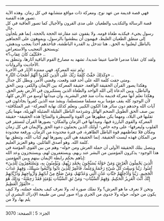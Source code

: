 ------------------------------------------------------------------------

فهي قصة قديمة من عهد نوح. ومعركة ذات مواقع متشابهة في كل زمان. وهذه
الآية تصور هذه القصة.  
قصة الرسالة والتكذيب والطغيان على مدى القرون والأجيال كما تصور العاقبة
في كل حال.  
رسول يجيء. فيكذبه طغاة قومه. ولا يقفون عند مقارعة الحجة بالحجة، إنما هم
يلجأون إلى منطق الطغيان الغليظ، فيهمون أن يبطشوا بالرسول، ويموهون على
الجماهير بالباطل ليغلبوا به الحق.. هنا تتدخل يد القدرة الباطشة، فتأخذهم
أخذا يعجب ويدهش، ويستحق التعجيب والاستعراض:  
«فَكَيْفَ كانَ عِقابِ؟» ..  
ولقد كان عقابا مدمرا قاضيا عنيفا شديدا، تشهد به مصارع القوم الباقية
آثارها، وتنطق به الأحاديث والروايات.  
ولم تنته المعركة. فهي ممتدة الآثار في الآخرة:  
«وَكَذلِكَ حَقَّتْ كَلِمَةُ رَبِّكَ عَلَى الَّذِينَ كَفَرُوا أَنَّهُمْ أَصْحابُ النَّارِ» ..  
ومتى حقت كلمة الله على أحد فقد وقعت، وقضي الأمر، وبطل كل جدال.  
وهكذا يصور القرآن الحقيقة الواقعة. حقيقة المعركة بين الإيمان والكفر،
وبين الحق والباطل، وبين الدعاة إلى الله الواحد والطغاة الذين يستكبرون في
الأرض بغير الحق. وهكذا نعلم أنها معركة قديمة بدأت منذ فجر البشرية. وأن
ميدانها أوسع من الأرض كلها، لأن الوجود كله يقف مؤمنا بربه مسلما مستسلما،
ويشذ منه الذين كفروا يجادلون في آيات الله وحدهم دون سائر هذا الكون
الكبير. ونعلم كذلك نهاية المعركة- غير المتكافئة- بين صف الحق الطويل
الضخم الهائل وشرذمة الباطل القليلة الضئيلة الهزيلة، مهما يكن تقلبها في
البلاد، ومهما يكن مظهرها من القوة والسيطرة والمتاع! هذه الحقيقة- حقيقة
المعركة والقوى البارزة فيها، وميدانها في الزمان والمكان- يصورها القرآن
لتستقر في القلوب وليعرفها- على وجه خاص- أولئك الذين يحملون دعوة الحق
والإيمان في كل زمان ومكان فلا تتعاظمهم قوة الباطل الظاهرة، في فترة
محدودة من الزمان، ورقعة محدودة من المكان فهذه ليست الحقيقة. إنما الحقيقة
هي التي يصورها لهم كتاب الله، وتنطق بها كلمة الله. وهو أصدق القائلين.
وهو العزيز العليم.  
ويتصل بتلك الحقيقة الأولى أن حملة العرش ومن حوله- وهم من بين القوى
المؤمنة في هذا الوجود- يذكرون المؤمنين من البشر عند ربهم، ويستغفرون لهم،
ويستنجزون وعد الله إياهم بحكم رابطة الإيمان بينهم وبين المؤمنين:  
«الَّذِينَ يَحْمِلُونَ الْعَرْشَ وَمَنْ حَوْلَهُ يُسَبِّحُونَ بِحَمْدِ رَبِّهِمْ، وَيُؤْمِنُونَ بِهِ، وَيَسْتَغْفِرُونَ
لِلَّذِينَ آمَنُوا. رَبَّنا وَسِعْتَ كُلَّ شَيْءٍ رَحْمَةً وَعِلْماً، فَاغْفِرْ لِلَّذِينَ تابُوا وَاتَّبَعُوا
سَبِيلَكَ، وَقِهِمْ عَذابَ الْجَحِيمِ. رَبَّنا وَأَدْخِلْهُمْ جَنَّاتِ عَدْنٍ الَّتِي وَعَدْتَهُمْ، وَمَنْ صَلَحَ مِنْ
آبائِهِمْ وَأَزْواجِهِمْ وَذُرِّيَّاتِهِمْ إِنَّكَ أَنْتَ الْعَزِيزُ الْحَكِيمُ. وَقِهِمُ السَّيِّئاتِ- وَمَنْ تَقِ
السَّيِّئاتِ يَوْمَئِذٍ فَقَدْ رَحِمْتَهُ- وَذلِكَ هُوَ الْفَوْزُ الْعَظِيمُ» ..  
ونحن لا نعرف ما هو العرش؟ ولا نملك صورة له، ولا نعرف كيف يحمله حملته،
ولا كيف يكون من حوله، حوله ولا جدوى من الجري وراء صور ليس من طبيعة
الإدراك البشري أن يلم بها، ولا من

------------------------------------------------------------------------

الجزء: 5 ¦ الصفحة: 3070
